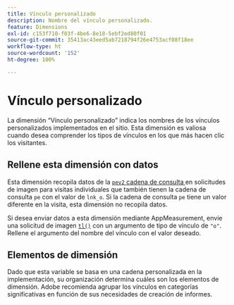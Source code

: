 ```yaml
---
title: Vínculo personalizado
description: Nombre del vínculo personalizado.
feature: Dimensions
exl-id: c153f710-f03f-4be6-8e18-5ebf2ed80f01
source-git-commit: 35413ac43eed5ab7218794f26e4753acf08f18ee
workflow-type: ht
source-wordcount: '152'
ht-degree: 100%

---
```


# Vínculo personalizado

La dimensión “Vínculo personalizado” indica los nombres de los vínculos personalizados implementados en el sitio. Esta dimensión es valiosa cuando desea comprender los tipos de vínculos en los que más hacen clic los visitantes.

## Rellene esta dimensión con datos

Esta dimensión recopila datos de la [`pev2` cadena de consulta ](/help/implement/validate/query-parameters.md) en solicitudes de imagen para visitas individuales que también tienen la cadena de consulta `pe` con el valor de `lnk_o`. Si la cadena de consulta `pe` tiene un valor diferente en la visita, esta dimensión no recopila datos.

Si desea enviar datos a esta dimensión mediante AppMeasurement, envíe una solicitud de imagen [`tl()`](/help/implement/vars/functions/tl-method.md) con un argumento de tipo de vínculo de `"o"`. Rellene el argumento del nombre del vínculo con el valor deseado.

## Elementos de dimensión

Dado que esta variable se basa en una cadena personalizada en la implementación, su organización determina cuáles son los elementos de dimensión. Adobe recomienda agrupar los vínculos en categorías significativas en función de sus necesidades de creación de informes.

